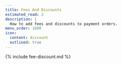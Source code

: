 ```yaml
---
title: Fees And Discounts
estimated_read: 2
description: |
  How to add fees and discounts to payment orders.
menu_order: 1600
icon:
  content: discount
  outlined: true
---
```


{% include fee-discount.md %}
